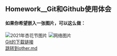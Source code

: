 ## Homework__Git和Github使用体会
#### 如果你希望嵌入一张图片，可以这么做：
 
![2021年杏花节图片](https://github.com/zhj0415/Homework/blob/main/Xinghua.JPG)
![网络图片](https://octodex.github.com/images/dinotocat.png)
<br/>
[Git的下载链接](https://git-scm.com/)
<br/>
[跳转到other.md](./other.md)
